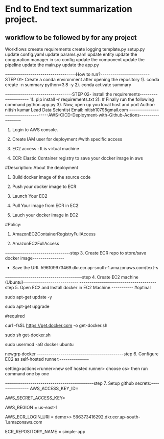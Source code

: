 
# End to End text summarization project.

## workflow to be followed by for any project

Workflows
creeate requirements
create logging
template.py
setup.py
update config.yaml
update params.yaml
update entity
update the conguration manager in src config
update the component
update the pipeline
update the main.py
update the app.py

------------------------------------How to run?-------------------------
STEP 01- Create a conda environment after opening the repository
1). conda create -n summary python=3.8 -y
2). conda activate summary

----------------------------------STEP 02- install the requirements---------------------
1). pip install -r requirements.txt
2). # Finally run the following command
python app.py
3). Now, open up you local host and port
Author: nitish kumar
Lead Data Scientist
Email: nitish10795gmail.com
-------------------------------------AWS-CICD-Deployment-with-Github-Actions------------------
1. Login to AWS console.
2. Create IAM user for deployment
#with specific access

1. EC2 access : It is virtual machine

2. ECR: Elastic Container registry to save your docker image in aws


#Description: About the deployment

1. Build docker image of the source code

2. Push your docker image to ECR

3. Launch Your EC2 

4. Pull Your image from ECR in EC2

5. Lauch your docker image in EC2

#Policy:

1. AmazonEC2ContainerRegistryFullAccess

2. AmazonEC2FullAccess

---------------------------------step 3. Create ECR repo to store/save docker image----------------

- Save the URI: 596109973469.dkr.ecr.ap-south-1.amazonaws.com/text-s

---------------------------------------step 4. Create EC2 machine (Ubuntu)----------------------------
---------------------------------------step 5. Open EC2 and Install docker in EC2 Machine:-----------
#optinal

sudo apt-get update -y

sudo apt-get upgrade

#required

curl -fsSL https://get.docker.com -o get-docker.sh

sudo sh get-docker.sh

sudo usermod -aG docker ubuntu

newgrp docker
--------------------------------------------step 6. Configure EC2 as self-hosted runner:---------------

setting>actions>runner>new self hosted runner> choose os> then run command one by one

---------------------------------------------step 7. Setup github secrets:----------------
AWS_ACCESS_KEY_ID=

AWS_SECRET_ACCESS_KEY=

AWS_REGION = us-east-1

AWS_ECR_LOGIN_URI = demo>>  566373416292.dkr.ecr.ap-south-1.amazonaws.com

ECR_REPOSITORY_NAME = simple-app







































